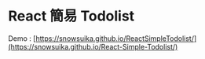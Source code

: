 # React 簡易 Todolist

Demo : [https://snowsuika.github.io/ReactSimpleTodolist/](https://snowsuika.github.io/React-Simple-Todolist/)
